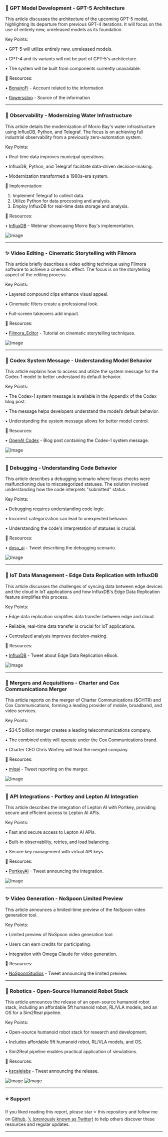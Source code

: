 ### 🤖 GPT Model Development - GPT-5 Architecture

This article discusses the architecture of the upcoming GPT-5 model, highlighting its departure from previous GPT-4 iterations.  It will focus on the use of entirely new, unreleased models as its foundation.

Key Points:

• GPT-5 will utilize entirely new, unreleased models.


• GPT-4 and its variants will not be part of GPT-5's architecture.


• The system will be built from components currently unavailable.



🔗 Resources:

• [BonairoFi](https://x.com/BonairoFi) -  Account related to the information


• [flowersslop](https://x.com/flowersslop/status/1923838966282731607) - Source of the information



---

### 🚀 Observability - Modernizing Water Infrastructure

This article details the modernization of Morro Bay's water infrastructure using InfluxDB, Python, and Telegraf.  The focus is on achieving full industrial observability from a previously zero-automation system.

Key Points:

• Real-time data improves municipal operations.


• InfluxDB, Python, and Telegraf facilitate data-driven decision-making.


• Modernization transformed a 1960s-era system.



🚀 Implementation:

1. Implement Telegraf to collect data.
2. Utilize Python for data processing and analysis.
3. Employ InfluxDB for real-time data storage and analysis.


🔗 Resources:

• [InfluxDB](https://x.com/InfluxDB/status/1923846257153294844) -  Webinar showcasing Morro Bay's implementation.

![Image](https://pbs.twimg.com/media/GrLf9XdXQAAdaX_?format=jpg&name=small)


---

### ✨ Video Editing - Cinematic Storytelling with Filmora

This article briefly describes a video editing technique using Filmora software to achieve a cinematic effect. The focus is on the storytelling aspect of the editing process.


Key Points:

• Layered compound clips enhance visual appeal.


• Cinematic filters create a professional look.


• Full-screen takeovers add impact.



🔗 Resources:

• [Filmora_Editor](https://x.com/Filmora_Editor/status/1923845983244329057) -  Tutorial on cinematic storytelling techniques.

![Image](https://pbs.twimg.com/amplify_video_thumb/1923553422491480064/img/wU4APKlaT7yrXZn_.jpg)


---

### 🤖 Codex System Message - Understanding Model Behavior

This article explains how to access and utilize the system message for the Codex-1 model to better understand its default behavior.

Key Points:

• The Codex-1 system message is available in the Appendix of the Codex blog post.


• The message helps developers understand the model’s default behavior.


• Understanding the system message allows for better model control.



🔗 Resources:

• [OpenAI Codex](https://openai.com/index/introducing-codex) -  Blog post containing the Codex-1 system message.

![Image](https://pbs.twimg.com/media/GrKf4KBXwAAQzIN?format=jpg&name=900x900)


---

### 🤖 Debugging - Understanding Code Behavior

This article describes a debugging scenario where focus checks were malfunctioning due to miscategorized statuses. The solution involved understanding how the code interprets "submitted" status.

Key Points:

• Debugging requires understanding code logic.


• Incorrect categorization can lead to unexpected behavior.


• Understanding the code's interpretation of statuses is crucial.



🔗 Resources:

• [dosu_ai](https://x.com/dosu_ai/status/1923422703303918039) -  Tweet describing the debugging scenario.

![Image](https://pbs.twimg.com/media/GrFewUXbsAAbGlw?format=jpg&name=small)


---

### 🚀 IoT Data Management - Edge Data Replication with InfluxDB

This article discusses the challenges of syncing data between edge devices and the cloud in IoT applications and how InfluxDB's Edge Data Replication feature simplifies this process.


Key Points:

• Edge data replication simplifies data transfer between edge and cloud.


• Reliable, real-time data transfer is crucial for IoT applications.


• Centralized analysis improves decision-making.


🔗 Resources:

• [InfluxDB](https://x.com/InfluxDB/status/1923710133747507202) - Tweet about Edge Data Replication eBook.

![Image](https://pbs.twimg.com/media/GrJkJ7aXkAAQnyB?format=jpg&name=small)


---

### 🤖 Mergers and Acquisitions - Charter and Cox Communications Merger

This article reports on the merger of Charter Communications ($CHTR) and Cox Communications, forming a leading provider of mobile, broadband, and video services.

Key Points:

• $34.5 billion merger creates a leading telecommunications company.


• The combined entity will operate under the Cox Communications brand.


• Charter CEO Chris Winfrey will lead the merged company.



🔗 Resources:

• [mlqai](https://x.com/mlqai/status/1923705245558841802) -  Tweet reporting on the merger.

![Image](https://pbs.twimg.com/media/GrJftq-WkAABLhO?format=jpg&name=small)



---

### 🚀 API Integrations - Portkey and Lepton AI Integration

This article describes the integration of Lepton AI with Portkey, providing secure and efficient access to Lepton AI APIs.

Key Points:

• Fast and secure access to Lepton AI APIs.


• Built-in observability, retries, and load balancing.


• Secure key management with virtual API keys.



🔗 Resources:

• [PortkeyAI](https://x.com/PortkeyAI/status/1923629725148450857) - Tweet announcing the integration.

![Image](https://pbs.twimg.com/media/GrIbA2OW8AAkbBl?format=jpg&name=small)


---

### ✨ Video Generation - NoSpoon Limited Preview

This article announces a limited-time preview of the NoSpoon video generation tool.

Key Points:

• Limited preview of NoSpoon video generation tool.


• Users can earn credits for participating.


• Integration with Omega Claude for video generation.


🔗 Resources:

• [NoSpoonStudios](https://x.com/NoSpoonStudios/status/1923623677251420675) - Tweet announcing the limited preview.

---

### 🤖 Robotics - Open-Source Humanoid Robot Stack

This article announces the release of an open-source humanoid robot stack, including an affordable 5ft humanoid robot, RL/VLA models, and an OS for a Sim2Real pipeline.

Key Points:

• Open-source humanoid robot stack for research and development.


• Includes affordable 5ft humanoid robot, RL/VLA models, and OS.


• Sim2Real pipeline enables practical application of simulations.



🔗 Resources:

• [kscalelabs](https://x.com/kscalelabs/status/1923619201337655535) - Tweet announcing the release.

![Image](https://pbs.twimg.com/media/GrIQd21XcAAlxB9?format=jpg&name=small)
![Image](https://pbs.twimg.com/media/GrIQj8qWIAEpp0o?format=jpg&name=small)


---

### ⭐️ Support

If you liked reading this report, please star ⭐️ this repository and follow me on [Github](https://github.com/Drix10), [𝕏 (previously known as Twitter)](https://x.com/DRIX_10_) to help others discover these resources and regular updates.

---